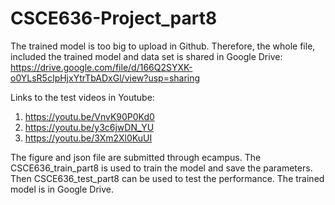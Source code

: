 # CSCE636-Project_part8
The trained model is too big to upload in Github. Therefore, the whole file, included the trained model and data set is shared in Google Drive: https://drive.google.com/file/d/166Q2SYXK-o0YLsR5cIpHjxYtrTbADxGl/view?usp=sharing

Links to the test videos in Youtube:

1. https://youtu.be/VnvK90P0Kd0
2. https://youtu.be/y3c6jwDN_YU
3. https://youtu.be/3Xm2Xl0KuUI

The figure and json file are submitted through ecampus. The CSCE636_train_part8 is used to train the model and save the parameters. Then CSCE636_test_part8 can be used to test the performance. The trained model is in Google Drive.
